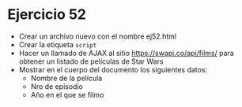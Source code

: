 # Ejercicio 52

* Crear un archivo nuevo con el nombre ej52.html
* Crear la etiqueta `script`
* Hacer un llamado de AJAX al sitio https://swapi.co/api/films/ para obtener un listado de películas de Star Wars
* Mostrar en el cuerpo del documento los siguientes datos:
  * Nombre de la película
  * Nro de episodio
  * Año en el que se filmo